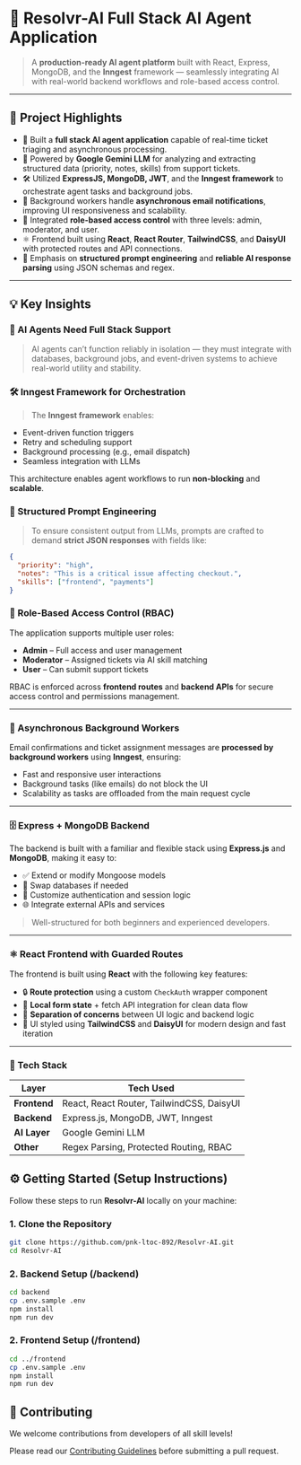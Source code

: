 # 🤖 Resolvr-AI Full Stack AI Agent Application

> A **production-ready AI agent platform** built with React, Express, MongoDB, and the **Inngest** framework — seamlessly integrating AI with real-world backend workflows and role-based access control.

---

## 🚀 Project Highlights

- 🤖 Built a **full stack AI agent application** capable of real-time ticket triaging and asynchronous processing.
- 🧠 Powered by **Google Gemini LLM** for analyzing and extracting structured data (priority, notes, skills) from support tickets.
- 🛠️ Utilized **ExpressJS, MongoDB, JWT**, and the **Inngest framework** to orchestrate agent tasks and background jobs.
- 🔄 Background workers handle **asynchronous email notifications**, improving UI responsiveness and scalability.
- 🔐 Integrated **role-based access control** with three levels: admin, moderator, and user.
- ⚛️ Frontend built using **React**, **React Router**, **TailwindCSS**, and **DaisyUI** with protected routes and API connections.
- 🎯 Emphasis on **structured prompt engineering** and **reliable AI response parsing** using JSON schemas and regex.

---

## 💡 Key Insights

### 🤖 AI Agents Need Full Stack Support

> AI agents can’t function reliably in isolation — they must integrate with databases, background jobs, and event-driven systems to achieve real-world utility and stability.

### 🛠️ Inngest Framework for Orchestration

> The **Inngest framework** enables:
- Event-driven function triggers
- Retry and scheduling support
- Background processing (e.g., email dispatch)
- Seamless integration with LLMs

This architecture enables agent workflows to run **non-blocking** and **scalable**.

### 🧠 Structured Prompt Engineering

> To ensure consistent output from LLMs, prompts are crafted to demand **strict JSON responses** with fields like:

```json
{
  "priority": "high",
  "notes": "This is a critical issue affecting checkout.",
  "skills": ["frontend", "payments"]
}
```
### 🔐 Role-Based Access Control (RBAC)

The application supports multiple user roles:

- **Admin** – Full access and user management  
- **Moderator** – Assigned tickets via AI skill matching  
- **User** – Can submit support tickets  

RBAC is enforced across **frontend routes** and **backend APIs** for secure access control and permissions management.

---

### 📧 Asynchronous Background Workers

Email confirmations and ticket assignment messages are **processed by background workers** using **Inngest**, ensuring:

- Fast and responsive user interactions  
- Background tasks (like emails) do not block the UI  
- Scalability as tasks are offloaded from the main request cycle

---

### 🗄️ Express + MongoDB Backend

The backend is built with a familiar and flexible stack using **Express.js** and **MongoDB**, making it easy to:

- ✅ Extend or modify Mongoose models  
- 🔄 Swap databases if needed  
- 🔐 Customize authentication and session logic  
- 🌐 Integrate external APIs and services  

> Well-structured for both beginners and experienced developers.

---

### ⚛️ React Frontend with Guarded Routes

The frontend is built using **React** with the following key features:

- 🔒 **Route protection** using a custom `CheckAuth` wrapper component  
- 🧠 **Local form state** + fetch API integration for clean data flow  
- 🧼 **Separation of concerns** between UI logic and backend logic  
- 🎨 UI styled using **TailwindCSS** and **DaisyUI** for modern design and fast iteration

---

### 📂 Tech Stack

| Layer        | Tech Used                                   |
|--------------|----------------------------------------------|
| **Frontend** | React, React Router, TailwindCSS, DaisyUI    |
| **Backend**  | Express.js, MongoDB, JWT, Inngest            |
| **AI Layer** | Google Gemini LLM                            |
| **Other**    | Regex Parsing, Protected Routing, RBAC       |



## ⚙️ Getting Started (Setup Instructions)

Follow these steps to run **Resolvr-AI** locally on your machine:

### 1. Clone the Repository

```bash
git clone https://github.com/pnk-ltoc-892/Resolvr-AI.git
cd Resolvr-AI
```

### 2. Backend Setup (/backend)
```bash
cd backend
cp .env.sample .env
npm install
npm run dev
```

### 2. Frontend Setup (/frontend)
```bash
cd ../frontend
cp .env.sample .env
npm install
npm run dev
```
## 🤝 Contributing

We welcome contributions from developers of all skill levels!

Please read our [Contributing Guidelines](./CONTRIBUTING.md) before submitting a pull request.
